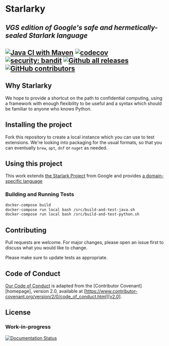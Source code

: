 # Starlarky

_VGS edition of Google's safe and hermetically-sealed Starlark language_
---

[![Java CI with Maven](https://github.com/blaisep-vgs/starlarky/actions/workflows/maven.yml/badge.svg)](https://github.com/blaisep-vgs/starlarky/actions/workflows/maven.yml)
[![codecov](https://codecov.io/gh/blaisep-vgs/starlarky/branch/master/graph/badge.svg?token=NC1Z7MFIGI)](https://codecov.io/gh/blaisep-vgs/starlarky)
[![security: bandit](https://img.shields.io/badge/security-bandit-yellow.svg)](https://github.com/PyCQA/bandit)
[![Github all releases](https://img.shields.io/github/downloads/Naereen/StrapDown.js/total.svg)](https://GitHub.com/Naereen/StrapDown.js/releases/)
[![GitHub contributors](https://img.shields.io/github/contributors/Naereen/StrapDown.js.svg)](https://GitHub.com/Naereen/StrapDown.js/graphs/contributors/)
---

## Why Starlarky

We hope to provide a shortcut on the path to confidential computing, using a framework with enough flexibility to be useful
and a syntax which should be familiar to anyone who knows Python.


## Installing the project

Fork this repository to create a local instance which you can use to test extensions. We're looking into packaging for the usual
formats, so that you can eventually `brew`, `apt`, `dnf` or `nuget` as needed.


## Using this project

This work extends [the Starlark Project](https://github.com/verygoodsecurity/starlarky/blob/master/libstarlark/README.md)
from Google and provides
[a domain-specific language](https://github.com/verygoodsecurity/starlarky/blob/master/larky/src/main/java/com/verygood/security/larky/modules/README.md)


### Building and Running Tests

```bash
docker-compose build
docker-compose run local bash /src/build-and-test-java.sh
docker-compose run local bash /src/build-and-test-python.sh
```

## Contributing
Pull requests are welcome. For major changes, please open an issue first to discuss what you would like to change.

Please make sure to update tests as appropriate.

## Code of Conduct

[Our Code of Conduct](CODE_OF_CONDUCT.md) is adapted from the [Contributor Covenant][homepage],
version 2.0, available at
[https://www.contributor-covenant.org/version/2/0/code_of_conduct.html][v2.0].

## License

### Work-in-progress

[![Documentation Status](https://readthedocs.org/projects/starlarky-devel/badge/?version=latest)](https://starlarky-devel.readthedocs.io/en/latest/?badge=latest)
